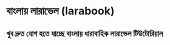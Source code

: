 # বাংলায় লারাভেল (larabook)
<h2>খুব দ্রুত যোগ হতে যাচ্ছে বাংলায়  ধারাবাহিক লারাভেল  টিউটোরিয়াল</h2>
